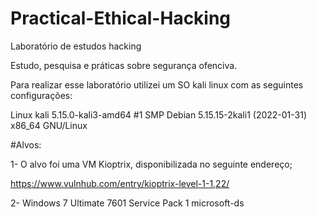 # Practical-Ethical-Hacking
Laboratório de estudos hacking

Estudo, pesquisa e práticas sobre segurança ofenciva.

Para realizar esse laboratório utilizei um SO kali linux com as seguintes configurações:

Linux kali 5.15.0-kali3-amd64 #1 SMP Debian 5.15.15-2kali1 (2022-01-31) x86_64 GNU/Linux

#Alvos:

1- O alvo foi uma VM Kioptrix, disponibilizada no seguinte endereço;

https://www.vulnhub.com/entry/kioptrix-level-1-1,22/

2- Windows 7 Ultimate 7601 Service Pack 1 microsoft-ds
